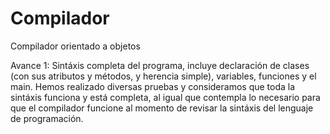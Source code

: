 # Compilador
Compilador orientado a objetos

Avance 1: Sintáxis completa del programa, incluye declaración de clases (con sus atributos y métodos, y herencia simple), variables, funciones y el main. 
Hemos realizado diversas pruebas y consideramos que toda la sintáxis funciona y está completa, al igual que contempla lo necesario para que el compilador funcione
al momento de revisar la sintáxis del lenguaje de programación.
